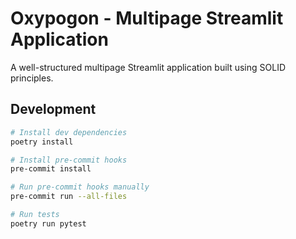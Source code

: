 # Oxypogon - Multipage Streamlit Application

A well-structured multipage Streamlit application built using SOLID principles.


## Development

```bash
# Install dev dependencies
poetry install

# Install pre-commit hooks
pre-commit install

# Run pre-commit hooks manually
pre-commit run --all-files

# Run tests
poetry run pytest
```
